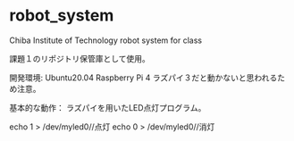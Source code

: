 # robot_system
Chiba Institute of Technology robot system for class

課題１のリポジトリ保管庫として使用。

開発環境:
Ubuntu20.04
Raspberry Pi 4
ラズパイ３だと動かないと思われるため注意。

基本的な動作：
ラズパイを用いたLED点灯プログラム。

echo 1 > /dev/myled0//点灯
echo 0 > /dev/myled0//消灯
